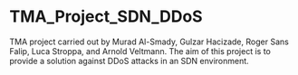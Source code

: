# TMA_Project_SDN_DDoS
TMA project carried out by Murad Al-Smady, Gulzar Hacizade, Roger Sans Falip, Luca Stroppa, and Arnold Veltmann. The aim of this project is to provide a solution against DDoS attacks in an SDN environment.
